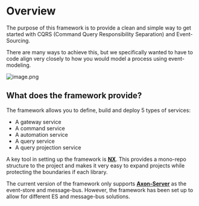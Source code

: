 # Overview

The purpose of this framework is to provide a clean and simple way to get started with CQRS (Command Query
Responsibility Separation) and Event-Sourcing.

There are many ways to achieve this, but we specifically wanted to have to code align very closely to
how you would model a process using event-modeling.

![image.png](image.png)

## What does the framework provide?

The framework allows you to define, build and deploy 5 types of services:

- A gateway service
- A command service
- A automation service
- A query service
- A query projection service

A key tool in setting up the framework is [**NX**](https://www.nx.dev). This provides a mono-repo structure to the project and
makes it very easy to expand projects while protecting the boundaries if each library.

The current version of the framework only supports [**Axon-Server**](https://www.axoniq.io)
as the event-store and message-bus. However, the framework has been set up to allow for different ES and message-bus
solutions.


